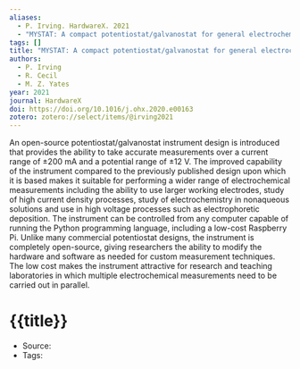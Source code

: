 ```yaml
---
aliases:
  - P. Irving. HardwareX. 2021
  - "MYSTAT: A compact potentiostat/galvanostat for general electrochemistry measurements"
tags: []
title: "MYSTAT: A compact potentiostat/galvanostat for general electrochemistry measurements"
authors:
  - P. Irving
  - R. Cecil
  - M. Z. Yates
year: 2021
journal: HardwareX
doi: https://doi.org/10.1016/j.ohx.2020.e00163
zotero: zotero://select/items/@irving2021
---
```

<!-- START_ABSTRACT -->
An open-source potentiostat/galvanostat instrument design is introduced that provides the ability to take accurate measurements over a current range of ±200 mA and a potential range of ±12 V. The improved capability of the instrument compared to the previously published design upon which it is based makes it suitable for performing a wider range of electrochemical measurements including the ability to use larger working electrodes, study of high current density processes, study of electrochemistry in nonaqueous solutions and use in high voltage processes such as electrophoretic deposition. The instrument can be controlled from any computer capable of running the Python programming language, including a low-cost Raspberry Pi. Unlike many commercial potentiostat designs, the instrument is completely open-source, giving researchers the ability to modify the hardware and software as needed for custom measurement techniques. The low cost makes the instrument attractive for research and teaching laboratories in which multiple electrochemical measurements need to be carried out in parallel.
<!-- END_ABSTRACT -->

<!-- START_TEMPLATE -->
# {{title}}

- Source:
- Tags: 
<!-- END_TEMPLATE -->